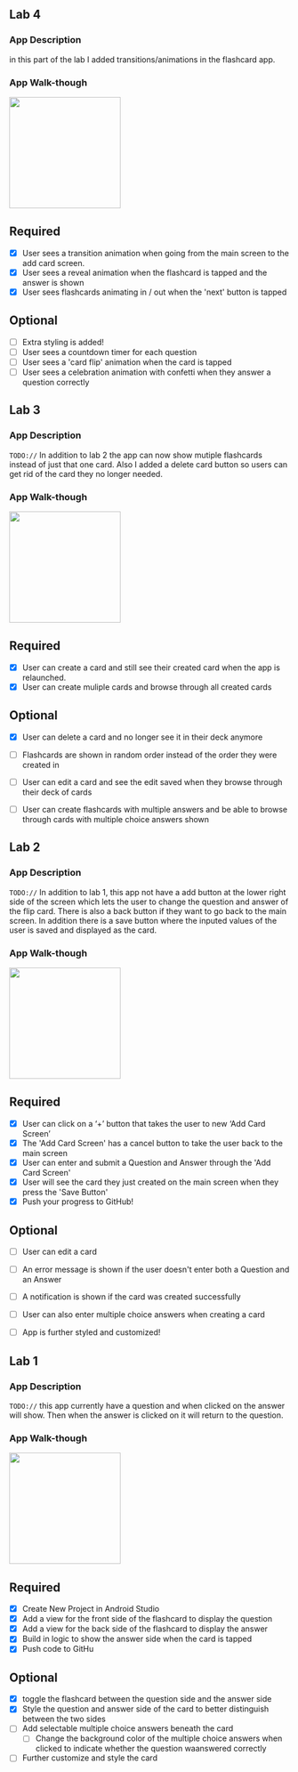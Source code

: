 ## Lab 4

### App Description
in this part of the lab I added transitions/animations in the flashcard app. 

### App Walk-though

<img src="https://github.com/cwang5336/flashcard_app/blob/main/flashcard_lab4.gif" width=200><br>


## Required
- [x] User sees a transition animation when going from the main screen to the add card screen.
- [x] User sees a reveal animation when the flashcard is tapped and the answer is shown
- [x] User sees flashcards animating in / out when the 'next' button is tapped

## Optional
- [ ] Extra styling is added!
- [ ] User sees a countdown timer for each question
- [ ] User sees a 'card flip' animation when the card is tapped
- [ ] User sees a celebration animation with confetti when they answer a question correctly
## Lab 3

### App Description
`TODO://` In addition to lab 2 the app can now show mutiple flashcards instead of just that one card. Also I added a delete card button so users can get rid of the card they no longer needed. 

### App Walk-though

<img src="https://github.com/cwang5336/flashcard_app/blob/main/flashcard_lab3.gif" width=200><br>

## Required
- [x] User can create a card and still see their created card when the app is relaunched.
- [x] User can create muliple cards and browse through all created cards

## Optional
- [x] User can delete a card and no longer see it in their deck anymore
- [ ] Flashcards are shown in random order instead of the order they were created in
- [ ] User can edit a card and see the edit saved when they browse through their deck of cards
- [ ] User can create flashcards with multiple answers and be able to browse through cards with multiple choice answers shown


## Lab 2

### App Description
`TODO://` In addition to lab 1, this app not have a add button at the lower right side of the screen which lets the user to change the question and answer of the flip card. There is also a back button if they want to go back to the main screen. In addition there is a save button where the inputed values of the user is saved and displayed as the card.

### App Walk-though

<img src="https://github.com/cwang5336/flashcard_app/blob/main/flashcard_lab2.gif" width=200><br>


## Required
- [x] User can click on a ‘+’ button that takes the user to new ‘Add Card Screen’
- [x] The 'Add Card Screen' has a cancel button to take the user back to the main screen
- [x] User can enter and submit a Question and Answer through the 'Add Card Screen'
- [x] User will see the card they just created on the main screen when they press the 'Save Button'
- [x] Push your progress to GitHub!

## Optional
- [ ] User can edit a card
- [ ] An error message is shown if the user doesn't enter both a Question and an Answer
- [ ] A notification is shown if the card was created successfully
- [ ] User can also enter multiple choice answers when creating a card
- [ ] App is further styled and customized!




## Lab 1

### App Description
`TODO://` this app currently have a question and when clicked on the answer will show. Then when the answer is clicked on it will return to the question. 

### App Walk-though

<img src= "https://github.com/cwang5336/flashcard_app/blob/main/flashcard_Lab1.gif" width=200><br>


## Required
- [x] Create New Project in Android Studio
- [x] Add a view for the front side of the flashcard to display the question
- [x] Add a view for the back side of the flashcard to display the answer
- [x] Build in logic to show the answer side when the card is tapped
- [x] Push code to GitHu
## Optional
- [x] toggle the flashcard between the question side and the answer side
- [x] Style the question and answer side of the card to better distinguish between the two sides
- [ ] Add selectable multiple choice answers beneath the card
   - [ ] Change the background color of the multiple choice answers when clicked to indicate whether the question waanswered correctly
- [ ] Further customize and style the card
